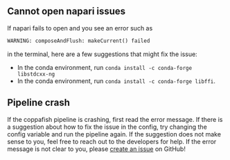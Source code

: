 ## Cannot open napari issues

If napari fails to open and you see an error such as 

```python
WARNING: composeAndFlush: makeCurrent() failed
```

in the terminal, here are a few suggestions that might fix the issue:

* In the conda environment, run `conda install -c conda-forge libstdcxx-ng`
* In the conda environment, run `conda install -c conda-forge libffi`.


## Pipeline crash

If the coppafish pipeline is crashing, first read the error message. If there is a suggestion about how to fix the 
issue in the config, try changing the config variable and run the pipeline again. If the suggestion does not make sense 
to you, feel free to reach out to the developers for help. If the error message is not clear to you, please 
[create an issue](https://github.com/reillytilbury/coppafish/issues) on GitHub!
